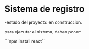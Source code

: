 <h1>Sistema de registro</h1>

  -estado del proyecto: en construccion.

para ejecutar el sistema, debes poner:

´´´npm install react´´´
